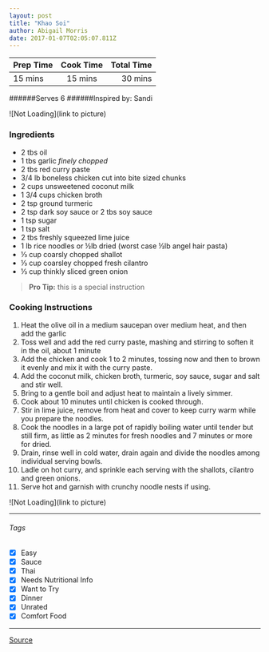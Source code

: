 ```yaml
---
layout: post
title: "Khao Soi"
author: Abigail Morris
date: 2017-01-07T02:05:07.811Z
---
```


| Prep Time  | Cook Time    | Total Time  |
| ---------- |:------------:| -----------:|
| 15 mins    | 15 mins      | 30 mins     |


######Serves 6
######Inspired by: Sandi

![Not Loading](link to picture)

### Ingredients

* 2 tbs oil
* 1 tbs garlic *finely chopped*
* 2 tbs red curry paste
* 3/4 lb boneless chicken cut into bite sized chunks
* 2 cups unsweetened coconut milk
* 1 3/4 cups chicken broth
* 2 tsp ground turmeric
* 2 tsp dark soy sauce or 2 tbs soy sauce
* 1 tsp sugar
* 1 tsp salt
* 2 tbs freshly squeezed lime juice
* 1 lb rice noodles or ½lb dried (worst case ½lb angel hair pasta)
* ⅓ cup coarsly chopped shallot
* ⅓ cup coarsley chopped fresh cilantro
* ⅓ cup thinkly sliced green onion

> **Pro Tip:** this is a special instruction

### Cooking Instructions

1. Heat the olive oil in a medium saucepan over medium heat, and then add the garlic
2. Toss well and add the red curry paste, mashing and stirring to soften it in the oil, about 1 minute
3. Add the chicken and cook 1 to 2 minutes, tossing now and then to brown it evenly and mix it with the curry paste.
4. Add the coconut milk, chicken broth, turmeric, soy sauce, sugar and salt and stir well.
5. Bring to a gentle boil and adjust heat to maintain a lively simmer.
6. Cook about 10 minutes until chicken is cooked through.
7. Stir in lime juice, remove from heat and cover to keep curry warm while you prepare the noodles.
8. Cook the noodles in a large pot of rapidly boiling water until tender but still firm, as little as 2 minutes for fresh noodles and 7 minutes or more for dried.
9. Drain, rinse well in cold water, drain again and divide the noodles among individual serving bowls.
10. Ladle on hot curry, and sprinkle each serving with the shallots, cilantro and green onions.
11. Serve hot and garnish with crunchy noodle nests if using.

![Not Loading](link to picture)

---

###### Tags
- [x] Easy
- [x] Sauce
- [x] Thai
- [x] Needs Nutritional Info
- [x] Want to Try
- [x] Dinner
- [x] Unrated
- [x] Comfort Food

---

[Source](http://www.food.com/recipe/chiang-mai-curry-noodles-kao-soi-192829)

